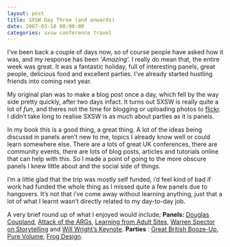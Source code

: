 ```yaml
---
layout: post
title: SXSW Day Three (and onwards)
date: 2007-03-18 00:00:00
categories: sxsw conference travel
---
```


I’ve been back a couple of days now, so of course people have asked how it was, and my response has been ‘_Amazing_‘. I really do mean that, the entire week was great. It was a fantastic holiday, full of interesting panels, great people, delicious food and excellent parties. I’ve already started hustling friends into coming next year.

My original plan was to make a blog post once a day, which fell by the way side pretty quickly, after two days infact. It turns out SXSW is really quite a lot of _fun_, and theres not the time for blogging or uploading photos to [flickr](http://www.flickr.com/photos/davidsingleton/tags/sxsw/ "My SXSW photos"). I didn’t take long to realise SXSW is as much about parties as it is panels.

In my book this is a good thing, a great thing. A lot of the ideas being discussd in panels aren’t new to me, topics I already know well or could learn somewhere else. There are a lots of great UK conferences, there are community events, there are lots of blog posts, articles and tutorials online that can help with this. So I made a point of going to the more obscure panels I knew little about and the social side of things.

I’m a little glad that the trip was mostly self funded, i’d feel kind of bad if work had funded the whole thing as I missed quite a few panels due to hangovers. It’s not that i’ve come away without learning anything, just that a lot of what I learnt wasn’t directly related to my day-to-day job.

A very brief round up of what I enjoyed would include; **Panels:** [Douglas Coupland](http://2007.sxsw.com/interactive/programming/panels/?action=show&id=IAP060283 "Everything's Gone Douglas Coupland"), [Attack of the ARGs](http://2007.sxsw.com/interactive/programming/panels/?action=show&id=IAP060115 "ARG! The Attack of the Alternate Reality Games"), [Learning from Adult Sites](http://2007.sxsw.com/interactive/programming/panels/?action=show&id=IAP060205 "Pay Up! Should Publishers Choose the Porn Path?"), [Warren Spector on Storytelling](http://2007.sxsw.com/interactive/programming/panels/?action=show&id=IAP060257) and [Will Wright’s Keynote](http://2007.sxsw.com/interactive/programming/panels/?action=show&id=IAP060111). **Parties** : [Great British Booze-Up](http://upcoming.org/event/144002/), [Pure Volume](http://www.purevolume.com/), [Frog Design](http://upcoming.org/event/152140/).
